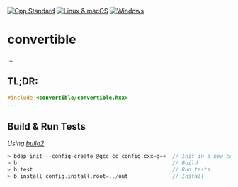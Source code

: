 [![Cpp Standard](https://img.shields.io/badge/C%2B%2B-17-blue.svg)](https://en.wikipedia.org/wiki/C%2B%2B17) [![Linux & macOS](https://travis-ci.com/helmesjo/convertible.svg?branch=master)](https://travis-ci.com/helmesjo/convertible) [![Windows](https://ci.appveyor.com/api/projects/status/f9vbeaxd8f2tq2hq?svg=true)](https://ci.appveyor.com/project/helmesjo/convertible)

# convertible
...
## TL;DR:
```c++
#include <convertible/convertible.hxx>
...
```

## Build & Run Tests
_Using [build2](https://build2.org/install.xhtml)_
```c
> bdep init --config-create @gcc cc config.cxx=g++  // Init in a new configuration @gcc|clang|msvc
> b                                                 // Build
> b test                                            // Run tests
> b install config.install.root=../out              // Install
```
